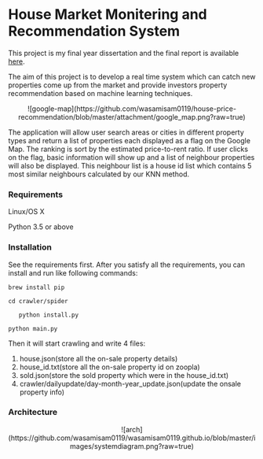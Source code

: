 # House Market Monitering and Recommendation System

This project is my final year dissertation and the final report is available [here](https://www.academia.edu/s/7b571b33fb/implementation-and-study-of-k-nearest-neighbour-and-regression-algorithm-for-real-time-housing-market-recommendation-application?source=link). 

The aim of this project is to develop a real time system which can catch new properties come up from the market and provide investors property recommendation based on machine learning techniques.  

<div align=center>![google-map](https://github.com/wasamisam0119/house-price-recommendation/blob/master/attachment/google_map.png?raw=true)</div>

The application will allow user search areas or cities in different property types and return
a list of properties each displayed as a flag on the Google Map. The ranking is sort by the
estimated price-to-rent ratio. If user clicks on the flag, basic information will show up and
a list of neighbour properties will also be displayed. This neighbour list is a house id list
which contains 5 most similar neighbours calculated by our KNN method.

### Requirements   

Linux/OS X

Python 3.5 or above

### Installation 

See the requirements first. After you satisfy all the requirements, you can install and run like following commands:

`brew install pip`

`cd crawler/spider`

`	python install.py`

`python main.py`

Then it will start crawling and write 4 files:

1. house.json(store all the on-sale property details)
2. house_id.txt(store all the on-sale property id on zoopla)
3. sold.json(store the sold property which were in the house_id.txt)
4. crawler/dailyupdate/day-month-year_update.json(update the onsale property info)


### Architecture

<div align=center>![arch](https://github.com/wasamisam0119/wasamisam0119.github.io/blob/master/images/systemdiagram.png?raw=true)</div>

